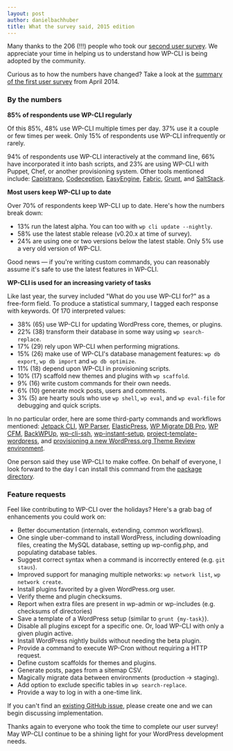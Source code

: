 ```yaml
---
layout: post
author: danielbachhuber
title: What the survey said, 2015 edition
---
```


Many thanks to the 206 (!!!) people who took our [second user survey](https://wp-cli.org/blog/user-survey-2015.html). We appreciate your time in helping us to understand how WP-CLI is being adopted by the community.

Curious as to how the numbers have changed? Take a look at the [summary of the first user survey](https://wp-cli.org/blog/survey-results.html) from April 2014.

### By the numbers

**85% of respondents use WP-CLI regularly**

Of this 85%, 48% use WP-CLI multiple times per day. 37% use it a couple or few times per week. Only 15% of respondents use WP-CLI infrequently or rarely.

94% of respondents use WP-CLI interactively at the command line, 66% have incorporated it into bash scripts, and 23% are using WP-CLI with Puppet, Chef, or another provisioning system. Other tools mentioned include: [Capistrano](http://capistranorb.com/), [Codeception](http://codeception.com/), [EasyEngine](https://easyengine.io/), [Fabric](http://www.fabfile.org/), [Grunt](http://gruntjs.com/), and [SaltStack](http://saltstack.com/).

**Most users keep WP-CLI up to date**

Over 70% of respondents keep WP-CLI up to date. Here's how the numbers break down:

* 13% run the latest alpha. You can too with `wp cli update --nightly`.
* 58% use the latest stable release (v0.20.x at time of survey).
* 24% are using one or two versions below the latest stable. Only 5% use a very old version of WP-CLI.

Good news — if you're writing custom commands, you can reasonably assume it's safe to use the latest features in WP-CLI.

**WP-CLI is used for an increasing variety of tasks**

Like last year, the survey included "What do you use WP-CLI for?" as a free-form field. To produce a statistical summary, I tagged each response with keywords. Of 170 interpreted values:

* 38% (65) use WP-CLI for updating WordPress core, themes, or plugins.
* 22% (38) transform their database in some way using `wp search-replace`.
* 17% (29) rely upon WP-CLI when performing migrations.
* 15% (26) make use of WP-CLI's database management features: `wp db export`, `wp db import` and `wp db optimize`.
* 11% (18) depend upon WP-CLI in provisioning scripts.
* 10% (17) scaffold new themes and plugins with `wp scaffold`.
* 9% (16) write custom commands for their own needs.
* 6% (10) generate mock posts, users and comments.
* 3% (5) are hearty souls who use `wp shell`, `wp eval`, and `wp eval-file` for debugging and quick scripts.

In no particular order, here are some third-party commands and workflows mentioned: [Jetpack CLI](https://jetpack.me/support/jetpack-cli/), [WP Parser](https://github.com/WordPress/phpdoc-parser), [ElasticPress](https://github.com/10up/ElasticPress), [WP Migrate DB Pro](https://deliciousbrains.com/wp-migrate-db-pro/doc/cli-addon/), [WP CFM](http://forumone.github.io/wp-cfm/), [BackWPUp](https://github.com/inpsyde/backwpup), [wp-cli-ssh](https://github.com/xwp/wp-cli-ssh), [wp-instant-setup](https://github.com/miya0001/wp-instant-setup), [project-template-wordpress](https://github.com/QoboLtd/project-template-wordpress), and [provisioning a new WordPress.org Theme Review environment](http://th-daily.shinichi.me/2014/10/27/memo-wp-cli-commands-for-the-theme-reviewers/).

One person said they use WP-CLI to make coffee. On behalf of everyone, I look forward to the day I can install this command from the [package directory](https://github.com/wp-cli/wp-cli/issues/1564).

### Feature requests

Feel like contributing to WP-CLI over the holidays? Here's a grab bag of enhancements you could work on:

* Better documentation (internals, extending, common workflows).
* One single uber-command to install WordPress, including downloading files, creating the MySQL database, setting up wp-config.php, and populating database tables.
* Suggest correct syntax when a command is incorrectly entered (e.g. `git staus`).
* Improved support for managing multiple networks: `wp network list`, `wp network create`.
* Install plugins favorited by a given WordPress.org user.
* Verify theme and plugin checksums.
* Report when extra files are present in wp-admin or wp-includes (e.g. checksums of directories)
* Save a template of a WordPress setup (similar to `grunt {my-task}`).
* Disable all plugins except for a specific one. Or, load WP-CLI with only a given plugin active.
* Install WordPress nightly builds without needing the beta plugin.
* Provide a command to execute WP-Cron without requiring a HTTP request.
* Define custom scaffolds for themes and plugins.
* Generate posts, pages from a sitemap CSV.
* Magically migrate data between environments (production -> staging).
* Add option to exclude specific tables in `wp search-replace`.
* Provide a way to log in with a one-time link.

If you can't find an [existing GitHub issue](https://github.com/wp-cli/wp-cli/issues), please create one and we can begin discussing implementation.

Thanks again to everyone who took the time to complete our user survey! May WP-CLI continue to be a shining light for your WordPress development needs.
